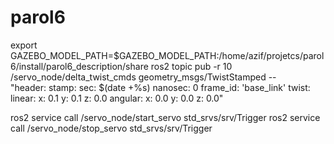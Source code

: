 # parol6
export GAZEBO_MODEL_PATH=$GAZEBO_MODEL_PATH:/home/azif/projetcs/parol6/install/parol6_description/share
ros2 topic pub -r 10 /servo_node/delta_twist_cmds geometry_msgs/TwistStamped -- \
"header:
  stamp:
    sec: $(date +%s)
    nanosec: 0
  frame_id: 'base_link'
twist:
  linear:
    x: 0.1
    y: 0.1
    z: 0.0
  angular:
    x: 0.0
    y: 0.0
    z: 0.0"



ros2 service call /servo_node/start_servo std_srvs/srv/Trigger
ros2 service call /servo_node/stop_servo std_srvs/srv/Trigger

